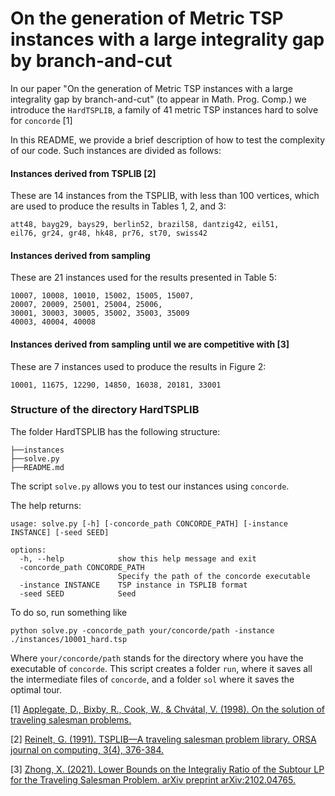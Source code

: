 # On the generation of Metric TSP instances with a large integrality gap by branch-and-cut

In our paper "On the generation of Metric TSP instances with a large integrality gap by branch-and-cut" (to appear in Math. Prog. Comp.)  we introduce the `HardTSPLIB`, a family of 41 metric TSP instances hard to solve for `concorde` [1]

In this README, we provide a brief description of how to test the complexity of our code.
Such instances are divided as follows:

#### Instances derived from TSPLIB [2]
These are 14 instances from the TSPLIB, with less than 100 vertices, which are used to produce the results in Tables 1, 2, and 3:
```
att48, bayg29, bays29, berlin52, brazil58, dantzig42, eil51,
eil76, gr24, gr48, hk48, pr76, st70, swiss42
```

#### Instances derived from sampling
These are 21 instances used for the results presented in Table 5:
```
10007, 10008, 10010, 15002, 15005, 15007,
20007, 20009, 25001, 25004, 25006,
30001, 30003, 30005, 35002, 35003, 35009
40003, 40004, 40008
```

#### Instances derived from sampling until we are competitive with [3]
These are 7 instances used to produce the results in Figure 2:

```
10001, 11675, 12290, 14850, 16038, 20181, 33001
```


### Structure of the directory HardTSPLIB

The folder HardTSPLIB has the following structure:

```
├──instances
├──solve.py
├──README.md
```

The script `solve.py` allows you to test our instances using `concorde`.

The help returns:
```
usage: solve.py [-h] [-concorde_path CONCORDE_PATH] [-instance INSTANCE] [-seed SEED]

options:
  -h, --help            show this help message and exit
  -concorde_path CONCORDE_PATH
                        Specify the path of the concorde executable
  -instance INSTANCE    TSP instance in TSPLIB format
  -seed SEED            Seed
```

To do so, run something like
```
python solve.py -concorde_path your/concorde/path -instance ./instances/10001_hard.tsp
```

Where `your/concorde/path` stands for the directory where you have the executable of `concorde`.
This script creates a folder `run`, where it saves all the intermediate files of `concorde`, and a folder `sol`
where it saves the optimal tour.

[1] [Applegate, D., Bixby, R., Cook, W., & Chvátal, V. (1998). On the solution of traveling salesman problems.](https://citeseerx.ist.psu.edu/document?repid=rep1&type=pdf&doi=c69d85c8a62d7ec79a4c77cef0824828d99aedbe)

[2] [Reinelt, G. (1991). TSPLIB—A traveling salesman problem library. ORSA journal on computing, 3(4), 376-384.](https://pubsonline.informs.org/doi/abs/10.1287/ijoc.3.4.376)

[3] [Zhong, X. (2021). Lower Bounds on the Integraliy Ratio of the Subtour LP for the Traveling Salesman Problem. arXiv preprint arXiv:2102.04765.](https://arxiv.org/abs/2102.04765)
